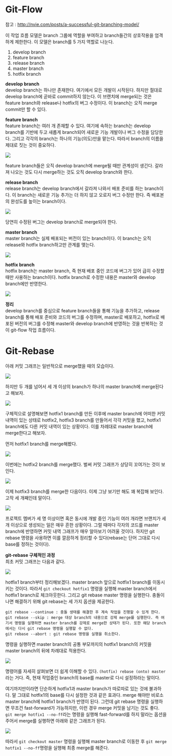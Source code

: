 # Git-Flow 
참고 : http://nvie.com/posts/a-successful-git-branching-model/ <br>

이 작업 흐름 모델은 branch 그룹에 역할을 부여하고 branch들간의 상호작용을 엄격하게 제한한다. 이 모델은 branch를 5 가지 역할로 나눈다.<br>
1. develop branch
2. feature branch
3. release branch
4. master branch
5. hotfix branch

**develop branch**<br>
develop branch는 하나만 존재한다. 여기에서 모든 개발이 시작된다. 하지만 절대로 develop branch에 곧바로 commit하지 않는다. 이 브랜치에 merge되는 것은 feature branch와 release나 hotfix의 버그 수정이다. 이 branch는 오직 merge commit만 할 수 있다.<br>

**feature branch**<br>
feature branch는 여러 개 존재할 수 있다. 여기에 속하는 branch는 develop branch를 기반에 두고 새롭게 branch되어 새로운 기능 개발이나 버그 수정을 담당한다. 그리고 각각의 branch는 하나의 기능(의도)만을 맡는다. 따라서 branch의 이름을 제대로 짓는 것이 중요하다.

![](/assets/feature-develop-branch-relation.jpg)

feature branch들은 오직 develop branch에 merge될 때만 관계성이 생긴다. 갈라져 나오는 것도 다시 merge하는 것도 오직 develop branch와 한다.<br>

**release branch**<br>
release branch는 develop branch에서 갈라져 나와서 배포 준비를 하는 branch이다. 이 branch는 새로운 기능 추가는 더 하지 않고 오로지 버그 수정만 한다. 즉 배포본의 완성도를 높이는 branch이다.

![](/assets/feature-develop-releasebranch-relation.jpg)

당연히 수정된 버그는 develop branch로 merge되야 한다.<br>

**master branch**<br>
master branch는 실제 배포되는 버전이 있는 branch이다. 이 branch는 오직 release와 hotfix branch하고만 관계를 맺는다.

![](/assets/master-branch.jpg)

**hotfix branch**<br>
hotfix branch는 master branch, 즉 현재 배포 중인 코드에 버그가 있어 급히 수정할 때만 사용하는 branch이다. hotfix branch로 수정한 내용은 master와 develop branch에만 반영한다.

![](/assets/hotfix-branch.jpg)


**정리**<br>
develop branch를 중심으로 feature branch들을 통해 기능을 추가하고, release branch를 통해 배포 준비와 코드의 버그를 수정하며, master로 배포하고, hotfix로 배포된 버전의 버그를 수정해 master와 develop branch에 반영하는 것을 반복하는 것이 git-flow 작업 흐름이다. 

# Git-Rebase
아래 커밋 그래프는 일반적으로 merge했을 때의 모습이다.

![](/assets/basicworkflow.jpg)


하지만 두 개를 넘어서 세 개 이상의 branch가 하나의 master branch에 merge된다고 해보자.

![](/assets/threebranchcase.jpg)

구체적으로 설명해보면 hotfix1 branch를 만든 이후에 master branch에 어떠한 커밋 내역이 있는 상태로 hotfix2, hotfix3 branch를 만들어서 각각 커밋을 했고, hotfix1 branch에도 다른 커밋 내역이 있는 상황이다. 이를 차례대로 master branch에 merge한다고 해보자.<br>

먼저 hotfix1 branch를 merge해봤다.

![](/assets/threebranchcase-firstmerge.jpg)

이번에는 hotfix2 branch를 merge했다. 벌써 커밋 그래프가 상당히 꼬여가는 것이 보인다.

![](/assets/threebranchcase-secondmerge.jpg)

이제 hotfix3 branch를 merge한 다음이다. 이제 그냥 보기만 해도 꽤 복잡해 보인다. 고작 세 개째인데 말이다.

![](/assets/threebranchcase-thirdmerge.jpg)

프로젝트 멤버가 세 명 이상이면 혹은 동시에 개발 중인 기능이 여러 개라면 브랜치가 세 개 이상으로 생성되는 일은 매우 흔한 상황이다. 그럴 때마다 각자의 코드를 master branch에 반영하면 커밋 내역 그래프가 매우 알아보기 어려울 것이다. 하지만 git rebase 명령을 사용하면 이를 깔끔하게 정리할 수 있다(rebase는 단어 그대로 다시 base를 정하는 것이다).<br>

**git-rebase 구체적인 과정**<br>
최초 커밋 그래프는 다음과 같다.

![](/assets/rebase1.jpg)

hotfix1 branch부터 정리해보겠다. master branch 앞으로 hotfix1 branch를 이동시키는 것이다. 따라서 `git checkout hotfix1` 명령을 실행해 master branch에서 hotfix1 branch로 체크아웃한다. 그리고 git rebase master 명령을 실행한다. 충돌이 나면 해결하기 위해 git rebase는 세 가지 옵션을 제공한다.
```
git rebase --continue : 충돌 생태를 해결한 후 계속 작업을 진행할 수 있게 한다.
git rebase --skip : merge 대상 branch의 내용으로 강제 merge를 실행한다. 즉 여기서 명령을 실행하면 master branch를 강제로 merge한 상태가 된다. 또한 해당 branch에서는 다시 git rebase 명령을 실행할 수 없다. 
git rebase --abort : git rebase 명령을 실행을 취소한다. 
```
명령을 실행하면 master branch의 공통 부모까지의 hotfix1 branch의 커밋을 master branch의 뒤에 차례대로 적용한다. 

![](/assets/rebase2.jpg)

명령어를 자세히 살펴보면 더 쉽게 이해할 수 있다. `(hotfix) rebase (onto) master`라는 거다. 즉, 현재 작업중인 branch의 base를 master로 다시 설정하라는 말이다. <br>

여기까지만이라면 단순하게 hotfix1과 master branch가 따로따로 있는 것에 불과하다. 말 그대로 hotfix1의 base를 다시 설정한 것과 같은 효과다. merge 해야만 비로소 master branch에 hotfix1 branch가 반영이 된다. 그런데 git rebase 명령을 실행하면 무조건 fast-forward가 가능하지만, 이런 경우 merge 커밋을 남기는 것도 좋다. `git merge hotfix1 --no-ff`라는 명령을 실행해 fast-forward를 하지 말라는 옵션을 주어서 merge를 실행하면 아래와 같은 그래프가 된다.

![](/assets/rebase3.jpg)

따라서 `git checkout master` 명령을 실행해 master branch로 이동한 후 `git merge hotfix1 --no-ff`명령을 실행해 최종 merge를 해준다. 

